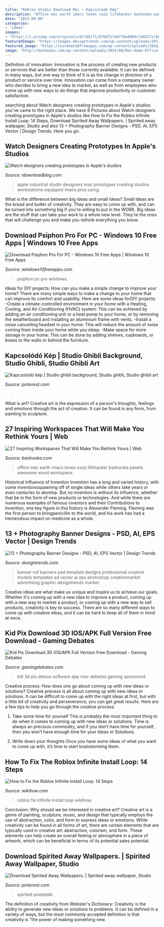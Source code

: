 ```yaml
---
title: "Roblox Studio Download Mac ~ Kapcsolódó Kép"
description: "Office mac earth imacs tones cozy lifehacker bashooka panels awesome wood workspace"
date: "2022-09-08"
categories:
- "ideas"
images:
- "https://i.pinimg.com/originals/87/b9/f1/87b9f17e6ff8a8984cfd8257ccb6c95a.png"
featuredImage: "https://images.designtrends.com/wp-content/uploads/2017/04/Professional-Photography-Banner1.jpg"
featured_image: "https://windows10freeapps.com/wp-content/uploads/2018/07/download-psiphon-pro-for-pc.jpg"
image: "http://bashooka.com/wp-content/uploads/2014/08/Mac-Home-Office-17.jpg"
---
```



Definition of innovation:
Innovation is the process of creating new products or services that are better than those currently available. It can be defined in many ways, but one way to think of it is as the change in direction of a product or service over time. Innovation can come from a company owner who decides to bring a new idea to market, as well as from employees who come up with new ways to do things that improve productivity or customer satisfaction.

	

		
searching about Watch designers creating prototypes in Apple&#039;s studios you've came to the right place. We have 8 Pictures about Watch designers creating prototypes in Apple&#039;s studios like How to Fix the Roblox Infinite Install Loop: 14 Steps, Download Spirited Away Wallpapers. | Spirited away wallpaper, Studio and also 13 + Photography Banner Designs - PSD, AI, EPS Vector | Design Trends. Here you go:
		
    
## Watch Designers Creating Prototypes In Apple&#039;s Studios

<img loading=lazy src="http://media.idownloadblog.com/wp-content/uploads/2016/11/Apple-Industrial-Design-Studio-image-002.jpg" onerror="this.onerror=null;this.src='https://tse4.mm.bing.net/th?id=OIP.qnk8l2pV5rI0gZc6m6xdvgHaEH&amp;pid=15.1';" alt="Watch designers creating prototypes in Apple&#039;s studios">

_Source: idownloadblog.com_

>apple industrial studio designers mac prototypes creating studios workstations equipped imacs pros using. 

	

What is the difference between big ideas and small ideas?
Small ideas are the bread and butter of creativity. They are easy to come up with, and can be turned into something big if you're willing to put in the WORK. Big ideas are the stuff that can take your work to a whole new level. They're the ones that will challenge you and make you rethink everything you know.

    
## Download Psiphon Pro For PC - Windows 10 Free Apps | Windows 10 Free Apps

<img loading=lazy src="https://windows10freeapps.com/wp-content/uploads/2018/07/download-psiphon-pro-for-pc.jpg" onerror="this.onerror=null;this.src='https://tse3.mm.bing.net/th?id=OIP.Wf1mJLzRepm4ws-lZad9NAHaEn&amp;pid=15.1';" alt="Download Psiphon Pro For PC - Windows 10 Free Apps | Windows 10 Free Apps">

_Source: windows10freeapps.com_

>psiphon pc pro windows. 

	

Ideas for DIY projects: How can you make a simple change to improve your home?
There are many simple ways to make a change to your home that can improve its comfort and usability. Here are some ideas forDIY projects: 
-Create a climate-controlled environment in your home with a Heating, Cooling, and Air Conditioning (HVAC) system: This can be achieved by adding an air conditioning unit or a heat pump to your home, or by removing the weatherboard and installing an aluminium frame with vents. 
-Install a noise cancelling headset in your home: This will reduce the amount of noise coming from inside your home while you sleep. 
-Make space for more storage in your home: This can be done by adding shelves, cupboards, or boxes to the walls or behind the furniture.

    
## Kapcsolódó Kép | Studio Ghibli Background, Studio Ghibli, Studio Ghibli Art

<img loading=lazy src="https://i.pinimg.com/originals/87/b9/f1/87b9f17e6ff8a8984cfd8257ccb6c95a.png" onerror="this.onerror=null;this.src='https://tse4.mm.bing.net/th?id=OIP.PvTslLTwpM1ODKe2FFfSPwHaD-&amp;pid=15.1';" alt="Kapcsolódó kép | Studio ghibli background, Studio ghibli, Studio ghibli art">

_Source: pinterest.com_

>. 

	

What is art?
Creative art is the expression of a person's thoughts, feelings and emotions through the act of creation. It can be found in any form, from painting to sculpture.

    
## 27 Inspiring Workspaces That Will Make You Rethink Yours | Web

<img loading=lazy src="http://bashooka.com/wp-content/uploads/2014/08/Mac-Home-Office-17.jpg" onerror="this.onerror=null;this.src='https://tse3.mm.bing.net/th?id=OIP.EZHs34215641X-vxLC5nAQHaE6&amp;pid=15.1';" alt="27 Inspiring Workspaces That Will Make You Rethink Yours | Web">

_Source: bashooka.com_

>office mac earth imacs tones cozy lifehacker bashooka panels awesome wood workspace. 

	

Historical Influence of Invention
Invention has a long and varied history, with some inventionsspawning off of single ideas while others take years or even centuries to develop. But no invention is without its influence, whether that be in the form of new products or technologies. And while there are numerous examples of famous inventors and their Contributions to Invention, one key figure in this history is Alexander Fleming. Fleming was the first person to bringpenicillin to the world, and his work has had a tremendous impact on medicine as a whole.

    
## 13 + Photography Banner Designs - PSD, AI, EPS Vector | Design Trends

<img loading=lazy src="https://images.designtrends.com/wp-content/uploads/2017/04/Professional-Photography-Banner1.jpg" onerror="this.onerror=null;this.src='https://tse3.mm.bing.net/th?id=OIP.Ta42EjXk75yg0hi0R6oFQQHaE7&amp;pid=15.1';" alt="13 + Photography Banner Designs - PSD, AI, EPS Vector | Design Trends">

_Source: designtrends.com_

>banner roll banners psd template designs professional creative models templates ad vector ai eps photoshop creativemarket advertising graphic designtrends market. 

	

Creative ideas are what make us unique and inspire us to achieve our goals. Whether it's coming up with a new idea to improve a product, coming up with a new way to market a product, or coming up with a new way to sell products, creativity is key to success. There are so many different ways to come up with creative ideas, and it can be hard to keep all of them in mind at once.

    
## Kid Pix Download 3D IOS/APK Full Version Free Download - Gaming Debates

<img loading=lazy src="https://gamingdebates.com/wp-content/uploads/2020/08/Screenshot_1-2.png?v=1597063272" onerror="this.onerror=null;this.src='https://tse3.mm.bing.net/th?id=OIP.my6DoPPyiMfMs1tjXltijwHaEk&amp;pid=15.1';" alt="Kid Pix Download 3D iOS/APK Full Version Free Download - Gaming Debates">

_Source: gamingdebates.com_

>kid 3d pix deluxe software app mac debates gaming sponsored. 

	

Creative process: How does one go about coming up with new ideas or solutions?
Creative process is all about coming up with new ideas or solutions. It can be difficult to come up with the right ideas at first, but with a little bit of creativity and perseverance, you can get great results. Here are a few tips to help you go through the creative process:
1. Take some time for yourself 
This is probably the most important thing to do when it comes to coming up with new ideas or solutions. Time is always an precious commodity, and if you don’t have time for yourself, then you won’t have enough time for your Ideas or Solutions.

2. Write down your thoughts 
Once you have some ideas of what you want to come up with, it’s time to start brainstorming them.

    
## How To Fix The Roblox Infinite Install Loop: 14 Steps

<img loading=lazy src="https://www.wikihow.com/images/6/6f/Fix-the-ROBLOX-Infinite-Install-Loop-Step-14.jpg" onerror="this.onerror=null;this.src='https://tse1.mm.bing.net/th?id=OIP.tqqB6xTLEgRFFd53oZ3aqAHaFj&amp;pid=15.1';" alt="How to Fix the Roblox Infinite Install Loop: 14 Steps">

_Source: wikihow.com_

>roblox fix infinite install loop wikihow. 

	

Conclusion: Why should we be interested in creative art?
Creative art is a genre of painting, sculpture, music, and design that typically employs the use of abstraction, color, and form to express ideas or emotions. While creativity can be found in all forms of art, there are certain elements that are typically used in creative art: abstraction, colorism, and form. These elements can help create an overall feeling or atmosphere in a piece of artwork, which can be beneficial in terms of its potential sales potential.

    
## Download Spirited Away Wallpapers. | Spirited Away Wallpaper, Studio

<img loading=lazy src="https://i.pinimg.com/originals/20/6e/86/206e86d591fb8c1114b9b3ad638feae0.jpg" onerror="this.onerror=null;this.src='https://tse2.mm.bing.net/th?id=OIP.VXma0pnKbbM-88_unjaXUQHaEK&amp;pid=15.1';" alt="Download Spirited Away Wallpapers. | Spirited away wallpaper, Studio">

_Source: pinterest.com_

>spirited pixelstalk. 

	

The definition of creativity from Webster's Dictionary:
Creativity is the ability to generate new ideas or solutions to problems. It can be defined in a variety of ways, but the most commonly accepted definition is that creativity is "the power of making something new.

